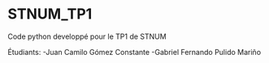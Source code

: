 # STNUM_TP1
Code python developpé pour le TP1 de STNUM

Étudiants:
-Juan Camilo Gómez Constante
-Gabriel Fernando Pulido Mariño
